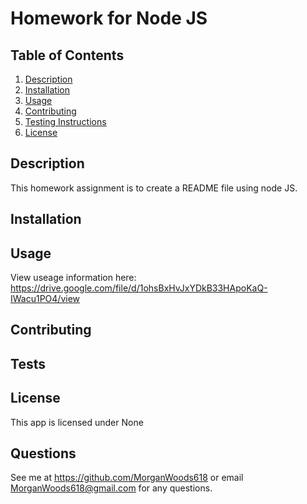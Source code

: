 # Homework for Node JS
  
## Table of Contents
1. [Description](#description)
2. [Installation](#installation)
3. [Usage](#usage)
4. [Contributing](#contributing)
5. [Testing Instructions](#tests)
6. [License](#license)
## Description
This homework assignment is to create a README file using node JS. 
## Installation

## Usage
View useage information here:
https://drive.google.com/file/d/1ohsBxHvJxYDkB33HApoKaQ-IWacu1PO4/view

## Contributing

## Tests

## License
This app is licensed under None
## Questions
See me at https://github.com/MorganWoods618 or email MorganWoods618@gmail.com for any questions. 
